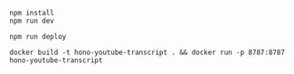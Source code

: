 ```
npm install
npm run dev
```

```
npm run deploy
```


```
docker build -t hono-youtube-transcript . && docker run -p 8787:8787 hono-youtube-transcript
```
 